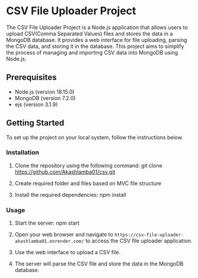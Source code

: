 # CSV File Uploader Project

The CSV File Uploader Project is a Node.js application that allows users to upload CSV(Comma Separated Values) files and stores the data in a MongoDB database. It provides a web interface for file uploading, parsing the CSV data, and storing it in the database. This project aims to simplify the process of managing and importing CSV data into MongoDB using Node.js.

## Prerequisites

- Node.js (version 18.15.0)
- MongoDB (version 7.2.0)
- ejs (version 3.1.9)

## Getting Started

To set up the project on your local system, follow the instructions below.

### Installation

1. Clone the repository using the following command:
   git clone https://github.com/Akashlamba01/csv.git

2. Create required folder and files based on MVC file structure

3. Install the required dependencies:
   npm install

### Usage

1. Start the server:
   npm start

2. Open your web browser and navigate to `https://csv-file-uploader-akashlamba01.onrender.com/` to access the CSV file uploader application.
3. Use the web interface to upload a CSV file.
4. The server will parse the CSV file and store the data in the MongoDB database.

